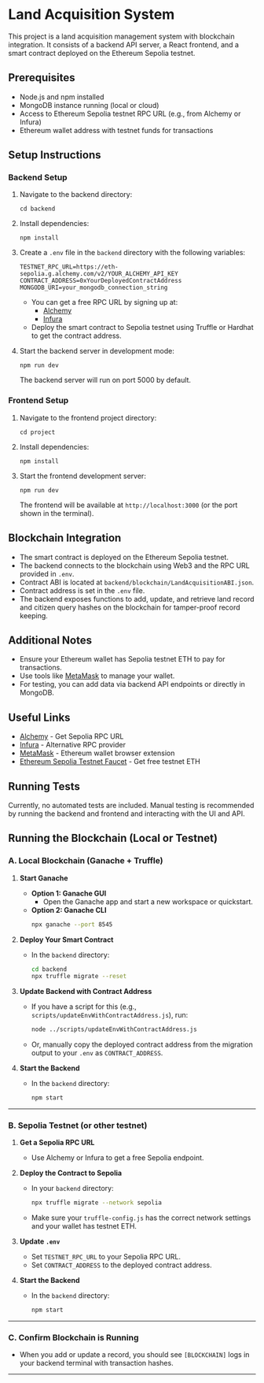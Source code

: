 # Land Acquisition System

This project is a land acquisition management system with blockchain integration. It consists of a backend API server, a React frontend, and a smart contract deployed on the Ethereum Sepolia testnet.

## Prerequisites

- Node.js and npm installed
- MongoDB instance running (local or cloud)
- Access to Ethereum Sepolia testnet RPC URL (e.g., from Alchemy or Infura)
- Ethereum wallet address with testnet funds for transactions

## Setup Instructions

### Backend Setup

1. Navigate to the backend directory:
   ```
   cd backend
   ```

2. Install dependencies:
   ```
   npm install
   ```

3. Create a `.env` file in the `backend` directory with the following variables:
   ```
   TESTNET_RPC_URL=https://eth-sepolia.g.alchemy.com/v2/YOUR_ALCHEMY_API_KEY
   CONTRACT_ADDRESS=0xYourDeployedContractAddress
   MONGODB_URI=your_mongodb_connection_string
   ```

   - You can get a free RPC URL by signing up at:
     - [Alchemy](https://www.alchemy.com/)
     - [Infura](https://infura.io/)
   - Deploy the smart contract to Sepolia testnet using Truffle or Hardhat to get the contract address.

4. Start the backend server in development mode:
   ```
   npm run dev
   ```

   The backend server will run on port 5000 by default.

### Frontend Setup

1. Navigate to the frontend project directory:
   ```
   cd project
   ```

2. Install dependencies:
   ```
   npm install
   ```

3. Start the frontend development server:
   ```
   npm run dev
   ```

   The frontend will be available at `http://localhost:3000` (or the port shown in the terminal).

## Blockchain Integration

- The smart contract is deployed on the Ethereum Sepolia testnet.
- The backend connects to the blockchain using Web3 and the RPC URL provided in `.env`.
- Contract ABI is located at `backend/blockchain/LandAcquisitionABI.json`.
- Contract address is set in the `.env` file.
- The backend exposes functions to add, update, and retrieve land record and citizen query hashes on the blockchain for tamper-proof record keeping.

## Additional Notes

- Ensure your Ethereum wallet has Sepolia testnet ETH to pay for transactions.
- Use tools like [MetaMask](https://metamask.io/) to manage your wallet.
- For testing, you can add data via backend API endpoints or directly in MongoDB.

## Useful Links

- [Alchemy](https://www.alchemy.com/) - Get Sepolia RPC URL
- [Infura](https://infura.io/) - Alternative RPC provider
- [MetaMask](https://metamask.io/) - Ethereum wallet browser extension
- [Ethereum Sepolia Testnet Faucet](https://sepoliafaucet.com/) - Get free testnet ETH

## Running Tests

Currently, no automated tests are included. Manual testing is recommended by running the backend and frontend and interacting with the UI and API.

## Running the Blockchain (Local or Testnet)

### A. Local Blockchain (Ganache + Truffle)

1. **Start Ganache**
   - **Option 1: Ganache GUI**
     - Open the Ganache app and start a new workspace or quickstart.
   - **Option 2: Ganache CLI**
     ```sh
     npx ganache --port 8545
     ```

2. **Deploy Your Smart Contract**
   - In the `backend` directory:
     ```sh
     cd backend
     npx truffle migrate --reset
     ```

3. **Update Backend with Contract Address**
   - If you have a script for this (e.g., `scripts/updateEnvWithContractAddress.js`), run:
     ```sh
     node ../scripts/updateEnvWithContractAddress.js
     ```
   - Or, manually copy the deployed contract address from the migration output to your `.env` as `CONTRACT_ADDRESS`.

4. **Start the Backend**
   - In the `backend` directory:
     ```sh
     npm start
     ```

---

### B. Sepolia Testnet (or other testnet)

1. **Get a Sepolia RPC URL**
   - Use Alchemy or Infura to get a free Sepolia endpoint.

2. **Deploy the Contract to Sepolia**
   - In your `backend` directory:
     ```sh
     npx truffle migrate --network sepolia
     ```
   - Make sure your `truffle-config.js` has the correct network settings and your wallet has testnet ETH.

3. **Update `.env`**
   - Set `TESTNET_RPC_URL` to your Sepolia RPC URL.
   - Set `CONTRACT_ADDRESS` to the deployed contract address.

4. **Start the Backend**
   - In the `backend` directory:
     ```sh
     npm start
     ```

---

### C. Confirm Blockchain is Running
- When you add or update a record, you should see `[BLOCKCHAIN]` logs in your backend terminal with transaction hashes.

---


